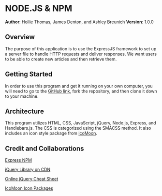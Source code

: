 # NODE.JS & NPM

**Author**: Hollie Thomas, James Denton, and Ashley Breunich
**Version**: 1.0.0

## Overview
The purpose of this application is to use the ExpressJS framework to set up a server file to handle HTTP requests and deliver responses. We want users to be able to create new articles and then retrieve them.   

## Getting Started
In order to use this program and get it running on your own computer, you will need to go to the [GitHub link](https://github.com/sgtbelly/07-nodejs-npm-express), fork the repository, and then clone it down to your machine.

## Architecture
This program utilizes HTML, CSS, JavaScript, jQuery, Node.js, Express, and Handlebars.js. The CSS is categorized using the SMACSS method. It also includes an icon style package from [IcoMoon](https://icomoon.io/).

## Credit and Collaborations
[Express NPM](https://www.npmjs.com/package/express)

[jQuery Library on CDN](https://code.jquery.com/)

[Online jQuery Cheat Sheet](https://oscarotero.com/jquery/)

[IcoMoon Icon Packages](https://icomoon.io/)